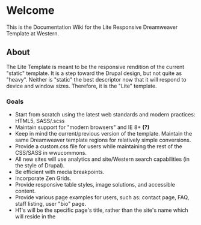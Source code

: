 # Welcome

This is the Documentation Wiki for the Lite Responsive Dreamweaver Template at Western.

## About

The Lite Template is meant to be the responsive rendition of the current "static" template. It is a step toward the Drupal design, but not quite as "heavy". Neither is "static" the best descriptor now that it will respond to device and window sizes. Therefore, it is the "Lite" template.

### Goals

* Start from scratch using the latest web standards and modern practices: HTML5, SASS/.scss
* Maintain support for "modern browsers" and IE 8+ **(?)**
* Keep in mind the current/previous version of the template. Maintain the same Dreamweaver template regions for relatively simple conversions.
* Provide a custom.css file for users while maintaining the rest of the CSS/SASS in wwucommons.
* All new sites will use analytics and site/Western search capabilities (in the style of Drupal).
* Be efficient with media breakpoints.
* Incorporate Zen Grids.
* Provide responsive table styles, image solutions, and accessible content.
* Provide various page examples for users, such as: contact page, FAQ, staff listing, user "bio" page.
* H1's will be the specific page's title, rather than the site's name which will reside in the <title> element and banner.
* Provide users with a "quick guide" and more indepth articles about using the template. The quick guide on the future IT/WebTech site would remind users of the following types of tasks: Replace "sharename"; update contact information; edit <titles>; don't use inline styles, etc; use custom.css; don't try to be a link directory or portal (was previously more helpful before search engines became popular/widespread); etc.

### To-Do


* Create more flexible **site names** with jQuery and styles. Apply ".is-constrained-type-size" or a better class name when site name character count is more than ~50. Also remove "bottom:-35px;" when text wraps to a second line. Support even longer titles if necessary in custom.css. Support "hiding" (but still accessible) text and letting banner image have text.
* Update **+/- icons for mobile nav**.
* Add **Western search** code. Currently only searches site.
* **Gallery**
* Make **documentation multiple pages** or better organized.
* **Finish documentation**
* **Instructional documentation and Quick Start Guide** for users

### Wiki features

This wiki uses the [Markdown](http://daringfireball.net/projects/markdown/) syntax.

The wiki itself is actually a git repository, which means you can clone it, edit it locally/offline, add images or any other file type, and push it back to us. It will be live immediately.

Go ahead and try:

```
$ git clone https://bitbucket.org/wwuweb/lite-responsive-template.git/wiki
```

Wiki pages are normal files, with the .md extension. You can edit them locally, as well as creating new ones.

# Style Guide Draft

## SASS/.scss Partials

### Order of Importing
Currently, we are importing several partials into the main.scss file. If adding more, be conscious about the order you place them in. _base is above _media-queries and _user because it contains variables and mixins that _layout and _user are dependent on. _media-queries could potentially modify things main.scss has already declared, so based on the cascade, it needed to be imported at the end of main.scss.

### Non-Compiling vs. Compiling
The _base partial contains variables and mixins that pretty much every other SCSS file will use. It is imported into every SCSS file so it is a good candidate for being non-compiling. Non-compiling means it will not generate its own CSS code. See: ["Sass code that doesn’t cause Sass to actually output CSS."](http://thesassway.com/beginner/how-to-structure-a-sass-project) Variables and mixins don't have a CSS equivalent and are simply helpers for the rest of our styles.

_fonts, _reset, and _zen all contain code that will be compiled into CSS as well as containing helpers that can be used elsewhere. They are imported at the top of our main.scss file for this reason.


### Where Does This Code Belong?

#### _base.scss and _mixins.scss
Non-compiling helper SCSS code. Variables, mixins, etc.

#### _user.scss
Classes created specifically for other users/clients on campus to use in Dreamweaver's GUI. The users of these "unsemantic" classes will likely be working with Dreamweaver in the Design view. They are likely unfamiliar and uncomfortable with code so the classes we create should be as meaningful as possible to us, the developers, but still user-friendly for non-tech-savvy users.

Avoid explicitly presentational class names when possible, but if they are unavoidable, prefix the class declared in _user.scss with "style-". Prefix layout-related classes (like floats and clears) with "layout-"

#### _media-queries.scss
Contains layout related classes grouped by media queries. Layout classes: "A class which fundamentally divides the page into sections."

Also contains media-query-specific styles.

> "The point here is to assign a name with abstracted meaning, so the numbers can change but the names stay the same. I'd avoid device names like "iPad" or whatever too, because that just sets up bad expectations and will date itself quickly.
> 
> Better are naming schemes that suggest relationships between the names themselves. Where one is obviously bigger or smaller than another." - [Chris Coyier on Naming Media Queries](http://css-tricks.com/naming-media-queries/)

Currently, our naming pattern follows geologic/geologic-ish terms for grain size, from smallest to largest:

> Clay, Silt, Sand, Pebble, Boulder, Mountain, Continent, Planet

#### _shame.scss

This is where all the hacky, sketchy, shameful styles live. This partial is not meant as a final solution, but a temporary place to use !important or other less-desired code until a better solution is found.

From [Harry Robert's article on shame.css](http://csswizardry.com/2013/04/shame-css/):
> "By putting your bodges, hacks and quick-fixes in their own file you do a few things:
> 
> * You make them stick out like a sore thumb.
> * You keep your ‘main’ codebase clean.
> * You make developers aware that their hacks are made very visible.
> * You make them easier to isolate and fix.
> * $ git blame shame.css."

Be sure to include documentation and notes inside of comments like these double forward-slashes.


# Classes & Naming Conventions

## Presentation-free Markup

In the vein of the [Separation of Concerns](http://en.wikipedia.org/wiki/Separation_of_concerns), we try to keep presentation (CSS/SCSS), structure (HTML), and function (JS/jQuery) separate. These three concepts support the most important part: the content.

Refrain from creating class names (an HTML attribute) based on how something looks.

> "Class names should communicate *useful* information to *developers*. It’s helpful to understand what a specific class name is going to do when you read a DOM snippet, especially in multi-developer teams where front-enders won’t be the only people working with HTML components." -[Nicolas Gallagher on HTML Semantics](http://nicolasgallagher.com/about-html-semantics-front-end-architecture/)

```
.blue-left-links { color:blue; float:left; }
// Is less helpful when you happen to change the color scheme and layout later; but the HTML structure remains the same.

// A few months later, you are asked to change the colors to reflect an upcoming holiday:
.blue-left-links { color:pink; float:none; }
// blue-left-links no longer makes sense. Describe the function of this element.

// For example, if this class was applied to a <ul> element that was styled
// differently according to the time of year, the following would be more helpful:
$season-hue:pink;
.seasonal-navigation { color:$season-hue; }
// Note the use of a variable which can be used elsewhere with minimal upkeep next time the season changes.
```

## [SMACSS](http://smacss.com/) Concepts

> "At the very core of SMACSS is categorization. By categorizing CSS rules, we begin to see patterns and can define better practices around each of these patterns." -[SMACSS](http://smacss.com/book/categorizing)

### Class Prefixes

### .module-

Classes prefixed with 'module-' represent "reusable, modular parts of our design". Our previous static template included "blue boxes" that would fit in this category.

* Social media icons and "widgets"
* Callout boxes
* Staff/faculty listings and directories
* Contact information that is often repeated
* Slideshow
* Gallery

### .is- (states)

Prefixing a class with .is- can be a good way to describe an action. It also visually separates them from other classes.
```
.is-open {}
.is-closed {}
.is-hidden { display:none; }
.is-active {}
.is-inactive {}
```

They can be combined with other classes in a helpful, readable way:
```
.module-accordion.is-closed { ... }
.main-nav.is-open { ... }
```

## Efficient Selectors

From [Mozilla Developer Network's "Writing Efficient CSS"](https://developer.mozilla.org/en-US/docs/Web/Guide/CSS/Writing_efficient_CSS):

* "Don't qualify ... rules with tag names or classes"
```
// Bad:
button#search { ... }
// Better:
.search-button { ... }
```

* "Use the most specific [selector] possible" and don't nest selectors deeper than ~3 levels
```
// Bad:
html body main article .module p.call-out { ... }
// Better:
.module .call-out { ... }
```

## DRY - Don't Repeat Yourself

Different ways to create and maintain reusable code.

```
// In this example, all three selectors have the same font color.
// Rather than declaring a specific hex color code multiple times:
.module-slide-caption { color: #003f87; }
h2 { color: #003f87; }
a:hover { color: #003f87; }

// Declare it once with a reusable variable:
$brandColor: #003f87;
.module-slide-caption { color: $brandColor; }
h2 { color: $brandColor; }
a:hover { color: $brandColor; }

// To be even more DRY, combine selectors
//(if this is the only property being declared for these selectors):
.module-slide-caption, h2, a:hover { color: $brandColor; }

// If these three selectors had other properties, this color could be @extend-ed with a placeholder selector:
%brand-voice { color: $brandColor; }
.module-slide-caption { font-size: 2em; @extend brand-voice; }
h2 { font-weight:bold; @extend brand-voice; }
a:hover { @include transition(.5s); @extend brand-voice; }

```

## Stick to Classes; Don't use IDs

Great explaination from [Stubbornella in the OOCSS FAQ](https://github.com/stubbornella/oocss/wiki/faq#should-i-use-ids-to-style-my-content):
> "There are two reasons for not using IDs to style content:
> 
> 1. They mess up specificity because they are too strong (the most important reason)
> 2. They are unique identifiers, which makes components built with them something like singletons, not reusable on the same page
> 
> On the other hand, IDs are great for linking and JS hooks. Put them in the HTML, just don’t use them for styles."


# File Structure

## Local site

* /customize
    * customize.css
    * site-banner.jpg
    * site-banner.psd
    * navigation.html
    * header.html
    * README / Instructions.txt

* /templates
    * sidebar.dwt
    * full-page.dwt
    * two-column.dwt
    * three-column.dwt

* /images
    * /gallery
    * /slideshow

* /documents

* index.shtml
* contact.shtml
* staff-faculty-listing.shtml
* faq.shtml

## wwucommons

* /js
    * western.js

* /styles
    * /css
    * /scss
        * main.scss
        * _base.scss
        * _fonts.scss
        * _media-queries.scss
        * _mixins.scss
        * _reset.scss
        * _shame.scss
        * _user.scss


# Design & Typography

## Layout

Our layout is build from [Zen Grids](http://zengrids.com/) and visually is a combination of the Static Template and WWUZEN for our Drupal sites.

### Repeatable & Reusable

#### Color Variables
We use SCSS variables of [Western's brand colors](http://news.wwu.edu/go/doc/1538/993731/Color-usage) throughout our styles.

#### Basic Unit
Variables are also used for number values. 5px and 10px were commonly used for margins and padding. Based on this pattern we created our "baseline"/basic unit of 20px. This number can be manipulated with simple math functions. See Baseline Grid below for more information.

#### Mixins

_mixins.scss contains reusable code that can be @include-ed. This provides consistency for a number of tasks we often come across, such as "hiding" text off-screen in place of a background-image or logo.
```
@mixin hide-text {
	text-indent: 100%;
	white-space: nowrap;
	overflow: hidden;
}
```

## Typography

## Type Scale & Hierarchy

### Resources
* [Golden Ratio Typography Calculator](http://www.pearsonified.com/typography/)
* [Type Scale](http://type-scale.com/)

### Our Type Scale

* Body font-size: 10px
* Body line height: 20px

* Body, paragraphs, h4, h5, h6: 13px (1.3em)
* h3: 17px (1.7em)
* h2: 21px (2.1em)
* h1: 31px (3.1em)

* It is simple to find the equivalent [em](http://css-tricks.com/css-font-size/) amount for pixels. Our base font-size is 10px, so any pixel font-size can just be moved over a decimal point to render the em value. 15px = 1.5em (based on 10px base).

### Baseline Grid

From [Fluid Baseline Grid](http://fluidbaselinegrid.com/):
> Baseline grids "establish a typographic hierarchy that improves readability and creates harmony within the text. Measure, leading, vertical rhythm, emphasis and scale are something we obsess about."

Our baseline grid is based on a 20px scale. This is represented by the variable $baseline in our SCSS (_base.scss):
```
// Baseline grid; basic unit
$baseline: 20px;
$half-base:($baseline/2); // 10px
$quarter-base:($baseline/4); // 5px
```

# Converting Static Template Sites to the Lite Responsive Template

## How To

## Differences Between the Static Template and the Lite Responsive Template

* Created separate styling classes for users and removed default underline for h2 elements. This should prevent users from only using headings (h1-h6) for styling purposes. Should encourage better use of headings for content hierarchy.

### File Structure

* For local development you will need to place a copy of [wwucommon](https://bitbucket.org/wwuweb/wwucommon) inside of your site root.

### Templates

### CSS

#### Old Classes and Selectors

(List equivalents for easy find and replace)

## Troubleshooting